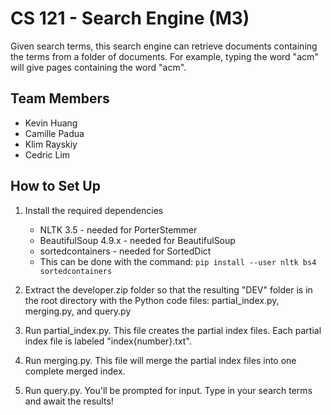 # CS 121 - Search Engine (M3)
Given search terms, this search engine can retrieve documents containing the terms from a folder of documents.
For example, typing the word "acm" will give pages containing the word "acm".

## Team Members
  - Kevin Huang
  - Camille Padua
  - Klim Rayskiy
  - Cedric Lim

## How to Set Up
1. Install the required dependencies
    - NLTK 3.5 - needed for PorterStemmer
    - BeautifulSoup 4.9.x - needed for BeautifulSoup
    - sortedcontainers - needed for SortedDict
    - This can be done with the command: ```pip install --user nltk bs4 sortedcontainers```

2. Extract the developer.zip folder so that the resulting "DEV" folder
is in the root directory with the Python code files: 
partial\_index.py, merging.py, and query.py 

3. Run partial\_index.py. This file creates the partial index files.
Each partial index file is labeled "index\{number\}.txt".

4. Run merging.py. This file will merge the partial index files into 
one complete merged index.

5. Run query.py. You'll be prompted for input. Type in your search terms
and await the results!
